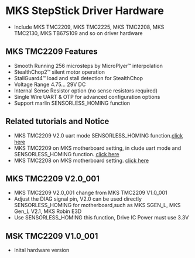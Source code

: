 # MKS StepStick Driver Hardware
- Include MKS TMC2209, MKS TMC2225, MKS TMC2208, MKS TMC2130, MKS TB67S109 and so on driver hardware

## MKS TMC2209 Features
- Smooth Running 256 microsteps by MicroPlyer™ interpolation
- StealthChop2™ silent motor operation
- StallGuard4™ load and stall detection for StealthChop
- Voltage Range 4.75… 29V DC
- Internal Sense Resistor option (no sense resistors required)
- Single Wire UART & OTP for advanced configuration options
- Support marlin SENSORLESS_HOMING function

## Related tutorials and Notice
- MKS TMC2209 V2.0 uart mode SENSORLESS_HOMING function.[click here](https://www.youtube.com/watch?v=vSgcH2wjCwY&tdsourcetag=s_pctim_aiomsg)
- MKS TMC2209 on MKS motherboard setting, in clude uart mode and SENSORLESS_HOMING function. [click here](https://www.youtube.com/watch?v=eF8Mqa2Y3oo)
- MKS TMC2208 on MKS motherboard setting. [click here](https://www.youtube.com/watch?v=6RcrgmNvyeA)

## MKS TMC2209 V2.0_001
- MKS TMC2209 V2.0_001 change from MKS TMC2209 V1.0_001
- Adjust the DIAG signal pin, V2.0 can be used directly SENSORLESS_HOMING for motherboard,such as MKS SGEN_L, MKS Gen_L V2.1, MKS Robin E3D
- Use SENSORLESS_HOMING this function, Drive IC Power must use 3.3V

## MSK TMC2209 V1.0_001
- Inital hardware version


